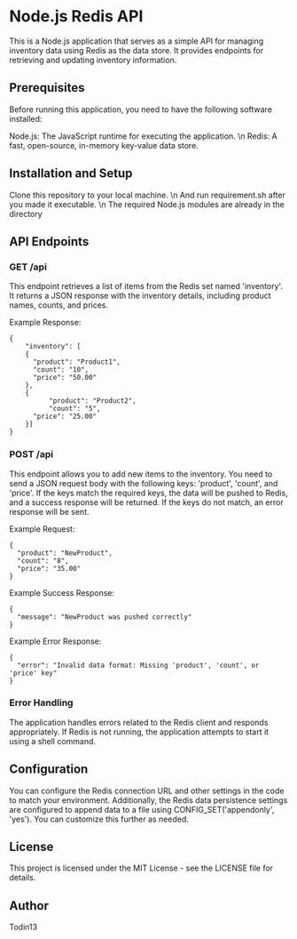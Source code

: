 # Node.js Redis API
This is a Node.js application that serves as a simple API for managing inventory data using Redis as the data store. It provides endpoints for retrieving and updating inventory information.

## Prerequisites
Before running this application, you need to have the following software installed:

Node.js: The JavaScript runtime for executing the application. \n
Redis: A fast, open-source, in-memory key-value data store.

## Installation and Setup
Clone this repository to your local machine.
\n
And run requirement.sh after you made it executable.
\n
The required Node.js modules are already in the directory

## API Endpoints
### GET /api
This endpoint retrieves a list of items from the Redis set named 'inventory'. It returns a JSON response with the inventory details, including product names, counts, and prices.

Example Response:

	{
  		"inventory": [
  		{
		  "product": "Product1",
		  "count": "10",
		  "price": "50.00"
		},
		{
      		  "product": "Product2",
      		  "count": "5",
  		  "price": "25.00"
		}]
	}
	
	
### POST /api
This endpoint allows you to add new items to the inventory. You need to send a JSON request body with the following keys: 'product', 'count', and 'price'. If the keys match the required keys, the data will be pushed to Redis, and a success response will be returned. If the keys do not match, an error response will be sent.

Example Request:

	{
	  "product": "NewProduct",
	  "count": "8",
	  "price": "35.00"
	}
	
Example Success Response:

	{
	  "message": "NewProduct was pushed correctly"
	}
	
Example Error Response:

	{
	  "error": "Invalid data format: Missing 'product', 'count', or 'price' key"
	}

### Error Handling
The application handles errors related to the Redis client and responds appropriately. If Redis is not running, the application attempts to start it using a shell command.

## Configuration
You can configure the Redis connection URL and other settings in the code to match your environment. Additionally, the Redis data persistence settings are configured to append data to a file using CONFIG_SET('appendonly', 'yes'). You can customize this further as needed.

## License
This project is licensed under the MIT License - see the LICENSE file for details.

## Author
Todin13
